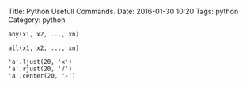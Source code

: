 Title: Python Usefull Commands.
Date: 2016-01-30 10:20
Tags: python
Category: python

    any(x1, x2, ..., xn)

    all(x1, x2, ..., xn)

    'a'.ljust(20, 'x')
    'a'.rjust(20, '/')
    'a'.center(20, '-')
